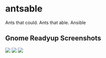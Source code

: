# antsable
Ants that could. Ants that able. Ansible


## Gnome Readyup Screenshots

![](https://i.imgur.com/psaL1os.png)
![](https://i.imgur.com/7A7C6zB.png)
![](https://i.imgur.com/aat86yn.png)
